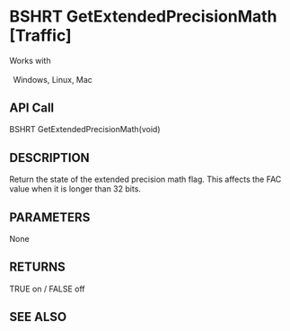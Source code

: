 # BSHRT GetExtendedPrecisionMath [Traffic]

Works with <p class="s1" style="padding-top: 2pt;padding-left: 5pt;text-indent: 0pt;text-align: left;"><a name="bookmark41">&zwnj;</a>Windows, Linux, Mac<a name="bookmark42">&zwnj;</a></p>

## API Call
BSHRT GetExtendedPrecisionMath(void)
## DESCRIPTION
Return the state of the extended precision math flag. This affects the FAC value when it is longer than 32 bits.

## PARAMETERS
None

## RETURNS
TRUE on / FALSE off

## SEE ALSO

